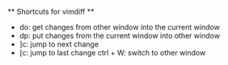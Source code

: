 ** Shortcuts for vimdiff **
* do: get changes from other window into the current window
* dp: put changes from the current window into other window
* ]c: jump to next change
* [c: jump to last change
ctrl + W: switch to other window

